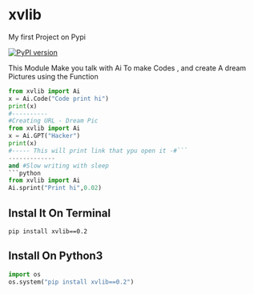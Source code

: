 # xvlib
My first Project on Pypi



[![PyPI version](https://badge.fury.io/py/xvlib.svg)](https://badge.fury.io/py/xvlib)



This Module Make you talk with Ai To make Codes , and create A dream Pictures using the Function
```python
from xvlib import Ai
x = Ai.Code("Code print hi")
print(x)
#----------
#Creating URL - Dream Pic
from xvlib import Ai
x = Ai.GPT("Hacker")
print(x)
#----- This will print link that ypu open it -#```
-------------
and #Slow writing with sleep
```python
from xvlib import Ai
Ai.sprint("Print hi",0.02)
```
## Instal It On Terminal
```shell
pip install xvlib==0.2
```

## Install On Python3
```python
import os
os.system("pip install xvlib==0.2")
```
